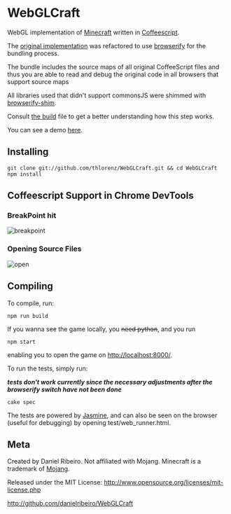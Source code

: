 WebGLCraft
==============

WebGL implementation of [Minecraft](http://www.minecraft.net/) written in [Coffeescript](http://jashkenas.github.com/coffee-script/).

The [original implementation](http://github.com/danielribeiro/WebGLCraft) was refactored to use
[browserify](https://github.com/substack/node-browserify) for the bundling process. 

The bundle includes the source maps of all original CoffeeScript files and thus you are able to read and debug the
original code in all browsers that support source maps

All libraries used that didn't support commonsJS were shimmed with [browserify-shim](https://github.com/thlorenz/browserify-shim).

Consult [the build](https://github.com/thlorenz/WebGLCraft/blob/master/build.coffee) file to get a better understanding
how this step works.

You can see a demo [here](http://thlorenz.github.com/WebGLCraft/).

Installing
----
    git clone git://github.com/thlorenz/WebGLCraft.git && cd WebGLCraft 
    npm install

Coffeescript Support in Chrome DevTools
----

### BreakPoint hit
![breakpoint](https://github.com/thlorenz/WebGLCraft/raw/master/assets/devtools-breakpoint.png)

### Opening Source Files
![open](https://github.com/thlorenz/WebGLCraft/raw/master/assets/devtools-open.png)


Compiling
----

To compile, run:

    npm run build 

If you wanna see the game locally, you ~~need python~~, and you run 

    npm start 

enabling you to open the game on [http://localhost:8000/](http://localhost:8000/).


To run the tests, simply run: 

***tests don't work currently since the necessary adjustments after the browserify switch have not been done***

    cake spec

The tests are powered by [Jasmine](http://pivotal.github.com/jasmine/), and can also be seen
on the browser (useful for debugging) by opening test/web_runner.html.


Meta
----

Created by Daniel Ribeiro. Not affiliated with Mojang. Minecraft is a trademark of [Mojang](http://mojang.com/).

Released under the MIT License: http://www.opensource.org/licenses/mit-license.php

http://github.com/danielribeiro/WebGLCraft
